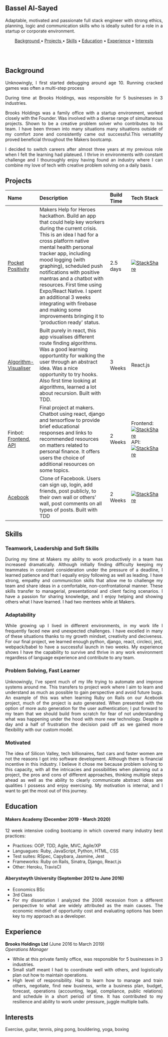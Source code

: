 ## Bassel Al-Sayed

<div align="justify">

Adaptable, motivated and passionate full stack engineer with strong ethics, planning, logic and communication skills who is ideally suited for a role in a startup or corporate environment.

<div align="center"> 
  <a href="#background">Background </a> • 
  <a href="#projects">Projects </a> • 
  <a href="#skills">Skills</a> • 
  <a href="#education">Education</a> • 
  <a href="#experience">Experience</a> • 
  <a href="#interests">Interests</a>

<a href="https://stackshare.io/basselalsayed/worked-with"><img src="http://img.shields.io/badge/tech-stack-0690fa.svg?style=flat" alt=""></a>

<a href="https://sourcerer.io/basselalsayed"><img src="https://img.shields.io/badge/Ruby-303%20commits-orange.svg" alt=""></a>
<a href="https://sourcerer.io/basselalsayed"><img src="https://img.shields.io/badge/JavaScript-209%20commits-orange.svg" alt=""></a>
<a href="https://sourcerer.io/basselalsayed"><img src="https://img.shields.io/badge/CSS-196%20commits-orange.svg" alt=""></a>
<a href="https://sourcerer.io/basselalsayed"><img src="https://img.shields.io/badge/HTML-179%20commits-orange.svg" alt=""></a>
<a href="https://sourcerer.io/basselalsayed"><img src="https://img.shields.io/badge/SQL-55%20commits-orange.svg" alt=""></a>
<a href="https://sourcerer.io/basselalsayed"><img src="https://img.shields.io/badge/Python-27%20commits-orange.svg" alt=""></a>

</div>

## Background

<p> 
  Unknowingly, I first started debugging around age 10. Running cracked games was often a multi-step process 
</P>

<p>
During time at Brooks Holdings, was responsible for 5 businesses in 3 industries.

Brooks Holdings was a family office with a startup environment, worked closely with the Founder. Was involved with a diverse range of simultaneous projects. Shown to be a creative problem solver who contributes to his team. I have been thrown into many situations many situations outside of my comfort zone and consistently came out successful.This versatility proved beneficial throughout the Makers bootcamp.

I decided to switch careers after almost three years at my previous role when I felt the learning had plateued. I thrive in environments with constant challenge and I thouroughly enjoy having found an industry where I can combine my love of tech with creative problem solving on a daily basis.

</p>

## Projects

| Name                                                                                                            | Description                                                                                                                                                                                                                                                                                                                                                                                                                                                                             | Build Time | Tech Stack                                                                                                                                                                                                                                                                   |
| :-------------------------------------------------------------------------------------------------------------- | :-------------------------------------------------------------------------------------------------------------------------------------------------------------------------------------------------------------------------------------------------------------------------------------------------------------------------------------------------------------------------------------------------------------------------------------------------------------------------------------- | :--------- | :--------------------------------------------------------------------------------------------------------------------------------------------------------------------------------------------------------------------------------------------------------------------------- |
| [Pocket Positivity](https://github.com/basselalsayed/pocket_positivity)                                         | Makers Help for Heroes hackathon. Build an app that could help key workers during the current crisis. This is an idea I had for a cross platform native mental health personal tracker app, including mood logging (with graphing), scheduled push notifications with positive mantras and a chatbot with resources. First time using Expo/React Native. I spent an additional 3 weeks integrating with firebase and making some improvements bringing it to 'production ready' status. | 2.5 days   | [![StackShare](http://img.shields.io/badge/tech-stack-0690fa.svg?style=flat)](https://stackshare.io/basselalsayed/pocket-positivity)                                                                                                                                         |
| [Algorithm-Visualiser](https://github.com/Walker-TW/Algorithm-Visualizer)                                       | Built purely in react, this app visualises different route finding algorithms. Was a good learning opportuntity for walking the user through an abstract idea. Was a nice opportunity to try hooks. Also first time looking at algorithms, learned a lot about recursion. Built with TDD.                                                                                                                                                                                               | 3 Weeks    | React.js                                                                                                                                                                                                                                                                     |
| Finbot: [Frontend](https://github.com/basselalsayed/finbot), [API](https://github.com/basselalsayed/finbot-api) | Final project at makers. Chatbot using react, django and tensorflow to provide brief educational responses and links to recommended resources on matters related to personal finance. It offers users the choice of additional resources on some topics.                                                                                                                                                                                                                                | 2 Weeks    | Frontend: [![StackShare](http://img.shields.io/badge/tech-stack-0690fa.svg?style=flat)](https://stackshare.io/basselalsayed/finbot) API: [![StackShare](http://img.shields.io/badge/tech-stack-0690fa.svg?style=flat)](https://stackshare.io/basselalsayed/finbot-api-stack) |
| [Acebook](https://github.com/basselalsayed/acebook-derailed)                                                    | Clone of Facebook. Users can sign up, login, add friends, post publicly, to their own wall or others' wall, post comments on all types of posts. Built with TDD                                                                                                                                                                                                                                                                                                                         | 2 Weeks    | [![StackShare](http://img.shields.io/badge/tech-stack-0690fa.svg?style=flat)](https://stackshare.io/basselalsayed/acebook)                                                                                                                                                   |

## Skills

### Teamwork, Leadership and Soft Skills

During my time at Makers my ability to work productively in a team has increased dramatically. Although initially finding difficulty keeping my teammates in constant consideration under the pressure of a deadline, I learned patience and that I equally enjoy following as well as leading. I have strong, empathy and communiction skills that allow me to challenge my team and share ideas in a comfortable, non-confrontational manner. These skills transfer to managerial, presentational and client facing scenarios. I have a passion for sharing knowledge, and I enjoy helping and showing others what I have learned. I had two mentees while at Makers.

### Adaptability

While growing up I lived in different environments, in my work life I frequently faced new and unexpected challenges. I have excelled in many of these situations thanks to my growth mindset, creativity and deciveness. For our final project, we learned enough python, django, react, circleci, jest, webpack/babel to have a successful launch in two weeks. My experience shows I have the capability to survive and thrive in any work environment regardless of language experience and contribute to any team.

### Problem Solving, Fast Learner

Unknowingly, I've spent much of my life trying to automate and improve systems around me. This transfers to project work where I aim to learn and understand as much as possible to gain perspective and avoid future bugs. An example of this was when learning Ruby on Rails on our Acebook project, much of the project is auto generated. When presented with the option of more auto generation for the user authentication; I put forward to my team that we should build from scratch for fear of not understanding what was happening under the hood with more new technology. Despite a day and a half of frustration the decision paid off as we gained more flexibility with our custom model.

### Motivated

The idea of Silicon Valley, tech billionaires, fast cars and faster women are not the reasons I got into software development. Although there is financial incentive in this industry. I believe it chose me because problem solving to this capacity, with all the intricacies and possibilities when planning out a project, the pros and cons of different approaches, thinking multiple steps ahead as well as the ability to clearly communicate abstract ideas are qualities I possess and enjoy exercising. My motivation is internal, and I want to get the most out of this journey.

## Education

#### Makers Academy (December 2019 - March 2020)

12 week intensive coding bootcamp in which covered many industry best practices:

- Practices: OOP, TDD, Agile, MVC, Agile/XP
- Languagues: Ruby, JavaScript, Python, HTML, CSS
- Test suites: RSpec, Capybara, Jasmine, Jest
- Frameworks: Ruby on Rails, Sinatra, Django, React.js
- Other: Heroku, TravisCI

#### Aberystwyth University (September 2012 to June 2016)

- Economics BSc
- 3rd Class
- For my dissertation I analyzed the 2008 recession from a different perspective to what are widely attributed as the main causes. The economic mindset of opportunity cost and evaluating options has been key to my approach as a developer.

## Experience

**Brooks Holdings Ltd** (June 2016 to March 2019)  
_Operations Manager_

- While at this private family office, was responsible for 5 businesses in 3 industries.
- Small staff meant I had to coordinate well with others, and logistically plan out how to maintain operations.
- High level of responsibility. Had to learn how to manage and train others, negotiate, find new business, write a business plan, budget, forecast, operations (accounting, legal, compliance, public relations) and schedule in a short period of time. It has contributed to my resilience and ability to work under pressure, juggle multiple balls.

## Interests

Exercise, guitar, tennis, ping pong, bouldering, yoga, boxing

</div>
